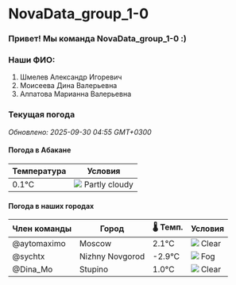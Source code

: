 # NovaData_group_1-0
### Привет! Мы команда NovaData_group_1-0 :)

### Наши ФИО:
1. Шмелев Александр Игоревич
2. Моисеева Дина Валерьевна
3. Алпатова Марианна Валерьевна

### Текущая погода
<!-- WEATHER:START -->
_Обновлено: 2025-09-30 04:55 GMT+0300_

#### Погода в Абакане

| Температура | Условия |
|-------------|----------|
| 0.1°C     | ![](https://cdn.weatherapi.com/weather/64x64/day/116.png) Partly cloudy |

#### Погода в наших городах

| Член команды  | Город               | 🌡️ Темп.  | Условия          |
|---------------|---------------------|-----------|--------------------|
| @aytomaximo    | Moscow              |    2.1°C | ![](https://cdn.weatherapi.com/weather/64x64/night/113.png) Clear        |
| @sychtx        | Nizhny Novgorod     |   -2.9°C | ![](https://cdn.weatherapi.com/weather/64x64/night/248.png) Fog          |
| @Dina_Mo       | Stupino             |    1.0°C | ![](https://cdn.weatherapi.com/weather/64x64/night/113.png) Clear        |

<!-- WEATHER:END -->
